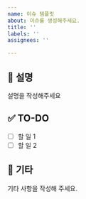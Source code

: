 ```yaml
---
name: 이슈 템플릿
about: 이슈를 생성해주세요.
title: ''
labels: ''
assignees: ''

---
```


## 📒 설명
설명을 작성해주세요

## ✅ TO-DO
- [ ]  할 일 1
- [ ]  할 일 2

## 🔔 기타
기타 사항을 작성해 주세요.
